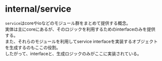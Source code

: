 # internal/service
`service`はcoreやioなどのモジュール群をまとめて提供する概念。  
実体は主にcoreにあるが、そのロジックを利用するためのinterfaceのみを提供する。  
また、それらのモジュールを利用してservice interfaceを実装するオブジェクトを生成するのもここの役割。  
したがって、interfaceと、生成ロジックのみがここに実装されている。
